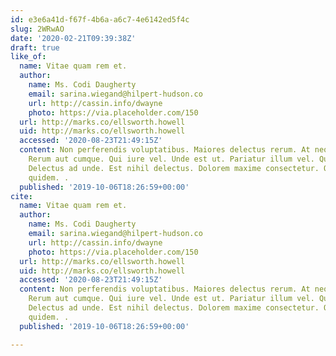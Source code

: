 ```yaml
---
id: e3e6a41d-f67f-4b6a-a6c7-4e6142ed5f4c
slug: 2WRwAO
date: '2020-02-21T09:39:38Z'
draft: true
like_of:
  name: Vitae quam rem et.
  author:
    name: Ms. Codi Daugherty
    email: sarina.wiegand@hilpert-hudson.co
    url: http://cassin.info/dwayne
    photo: https://via.placeholder.com/150
  url: http://marks.co/ellsworth.howell
  uid: http://marks.co/ellsworth.howell
  accessed: '2020-08-23T21:49:15Z'
  content: Non perferendis voluptatibus. Maiores delectus rerum. At neque molestiae.
    Rerum aut cumque. Qui iure vel. Unde est ut. Pariatur illum vel. Qui aut accusamus.
    Delectus ad unde. Est nihil delectus. Dolorem maxime consectetur. Quaerat officiis
    quidem. .
  published: '2019-10-06T18:26:59+00:00'
cite:
  name: Vitae quam rem et.
  author:
    name: Ms. Codi Daugherty
    email: sarina.wiegand@hilpert-hudson.co
    url: http://cassin.info/dwayne
    photo: https://via.placeholder.com/150
  url: http://marks.co/ellsworth.howell
  uid: http://marks.co/ellsworth.howell
  accessed: '2020-08-23T21:49:15Z'
  content: Non perferendis voluptatibus. Maiores delectus rerum. At neque molestiae.
    Rerum aut cumque. Qui iure vel. Unde est ut. Pariatur illum vel. Qui aut accusamus.
    Delectus ad unde. Est nihil delectus. Dolorem maxime consectetur. Quaerat officiis
    quidem. .
  published: '2019-10-06T18:26:59+00:00'

---
```



